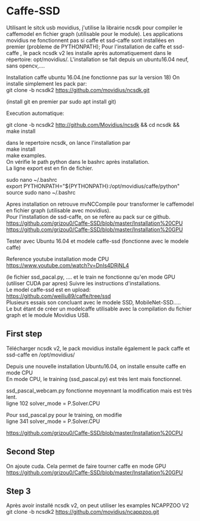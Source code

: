 # Caffe-SSD
Utilisant le sitck usb movidius, j'utilise la librairie ncsdk pour compiler le caffemodel en fichier graph (utilisable pour le module).
Les applications movidius ne fonctionnent pas si caffe et ssd-caffe sont installées en premier (probleme de PYTHONPATH);
Pour l'installation de caffe et ssd-caffe , le pack ncsdk v2 les installe après automatiquement dans le répertoire: opt/movidius/.
L'installation se fait depuis un ubuntu16.04 neuf, sans opencv,....

Installation caffe ubuntu 16.04.(ne fonctionne pas sur la version 18)
On installe simplement les pack par:                      
git clone -b ncsdk2 https://github.com/movidius/ncsdk.git

(install git en premier par sudo apt install git)

Execution automatique:

git clone -b ncsdk2 http://github.com/Movidius/ncsdk && cd ncsdk && make install


dans le repertoire ncsdk, on lance l'installation par                  
make install                                  
make examples.                                 
On vérifie le path python dans le bashrc après installation.                         
La ligne export est en fin de fichier.                                    

sudo nano ~/.bashrc                                              
export PYTHONPATH="${PYTHONPATH}:/opt/movidius/caffe/python"                                     
source sudo nano ~/.bashrc                                     

Apres installation on retrouve mvNCCompile pour transformer le caffemodel en fichier graph (utilisable avec movidius).           
Pour l'installation de ssd-caffe, on se refère au pack sur ce github.                     
https://github.com/grizou0/Caffe-SSD/blob/master/Installation%20CPU                                    
https://github.com/grizou0/Caffe-SSD/blob/master/Installation%20GPU                             


Tester avec Ubuntu 16.04 et modele caffe-ssd (fonctionne avec le modele caffe) 

Reference youtube installation mode CPU                                      
https://www.youtube.com/watch?v=DnIs4DRjNL4 

(le fichier ssd_pacal.py, .... et le train ne fonctionne qu'en mode GPU (utiliser CUDA par apres) 
Suivre les instructions d'installations.                     
Le model caffe-ssd est en upload:                                       
https://github.com/weiliu89/caffe/tree/ssd                         
Plusieurs essais son concluant avec le modele SSD, MobileNet-SSD.....                                 
Le but étant de créer un modelcaffe utilisable avec la compilation du fichier graph et le module Movidius USB.               

First step
----------
Télécharger ncsdk v2, le pack movidius installe également le pack caffe et ssd-caffe en /opt/movidius/                   

Depuis une nouvelle installation Ubuntu16.04, on installe ensuite caffe en mode CPU                           
En mode CPU, le training (ssd_pascal.py) est très lent mais fonctionnel.                               

ssd_pascal_webcam.py fonctionne moyennant la modification mais est très lent.                                  
ligne 102 solver_mode = P.Solver.CPU                                              

Pour ssd_pascal.py pour le training, on modifie                                        
ligne 341 solver_mode = P.Solver.CPU                                               

https://github.com/grizou0/Caffe-SSD/blob/master/Installation%20CPU                                             

Second Step
-----------
On ajoute cuda. Cela permet de faire tourner caffe en mode GPU                                                       
https://github.com/grizou0/Caffe-SSD/blob/master/Installation%20GPU                                                  

Step 3
------
Après avoir installé ncsdk v2, on peut utiliser les examples NCAPPZOO V2                                                     
git clone -b ncsdk2 https://github.com/movidius/ncappzoo.git                                

